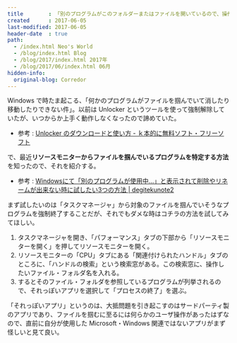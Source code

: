 ```yaml
---
title        : 「別のプログラムがこのフォルダーまたはファイルを開いているので、操作を完了できません。」を解決する
created      : 2017-06-05
last-modified: 2017-06-05
header-date  : true
path:
  - /index.html Neo's World
  - /blog/index.html Blog
  - /blog/2017/index.html 2017年
  - /blog/2017/06/index.html 06月
hidden-info:
  original-blog: Corredor
---
```


Windows で時たま起こる、「何かのプログラムがファイルを掴んでいて消したり移動したりできない件」。以前は Unlocker というツールを使って強制解除していたが、いつからか上手く動作しなくなったので諦めていた。

- 参考 : [Unlocker のダウンロードと使い方 - ｋ本的に無料ソフト・フリーソフト](http://www.gigafree.net/utility/delete/unlocker.html)

で、最近**リソースモニターからファイルを掴んでいるプログラムを特定する方法**を知ったので、それを紹介する。

- 参考 : [Windowsにて「別のプログラムが使用中...」と表示されて削除やリネームが出来ない時に試したい3つの方法 | degitekunote2](http://degitekunote.com/blog/2015/02/19/windows-usefolder/)

まず試したいのは「タスクマネージャ」から対象のファイルを掴んでいそうなプログラムを強制終了することだが、それでもダメな時はコチラの方法を試してみてほしい。

1. タスクマネージャを開き、「パフォーマンス」タブの下部から「リソースモニターを開く」を押してリソースモニターを開く。
2. リソースモニターの「CPU」タブにある「関連付けられたハンドル」タブのところに、「ハンドルの検索」という検索窓がある。この検索窓に、操作したいファイル・フォルダ名を入れる。
3. するとそのファイル・フォルダを参照しているプログラムが列挙されるので、それっぽいアプリを選択して「プロセスの終了」を選ぶ。

「それっぽいアプリ」というのは、大抵問題を引き起こすのはサードパーティ製のアプリであり、ファイルを掴むに至るには何らかのユーザ操作があったはずなので、直前に自分が使用した Microsoft・Windows 関連ではないアプリがまず怪しいと見て良い。
